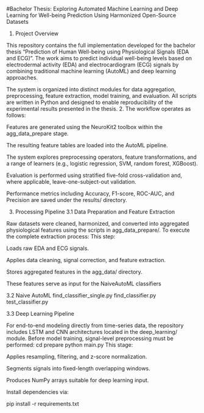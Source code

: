 #Bachelor Thesis: Exploring Automated Machine Learning and Deep Learning for Well-being Prediction Using Harmonized Open-Source Datasets

1. Project Overview

This repository contains the full implementation developed for the bachelor thesis
“Prediction of Human Well-being using Physiological Signals (EDA and ECG)”.
The work aims to predict individual well-being levels based on electrodermal activity (EDA) and electrocardiogram (ECG) signals by combining traditional machine learning (AutoML) and deep learning approaches.

The system is organized into distinct modules for data aggregation, preprocessing, feature extraction, model training, and evaluation.
All scripts are written in Python and designed to enable reproducibility of the experimental results presented in the thesis.
2. The workflow operates as follows:

Features are generated using the NeuroKit2 toolbox within the agg_data_prepare stage.

The resulting feature tables are loaded into the AutoML pipeline.

The system explores preprocessing operators, feature transformations, and a range of learners (e.g., logistic regression, SVM, random forest, XGBoost).

Evaluation is performed using stratified five-fold cross-validation and, where applicable, leave-one-subject-out validation.

Performance metrics including Accuracy, F1-score, ROC-AUC, and Precision are saved under the results/ directory.


3. Processing Pipeline
3.1 Data Preparation and Feature Extraction

Raw datasets  were cleaned, harmonized, and converted into aggregated physiological features using the scripts in agg_data_prepare/.
To execute the complete extraction process:
This step:

Loads raw EDA and ECG signals.

Applies data cleaning, signal correction, and feature extraction.

Stores aggregated features in the agg_data/ directory.

These features serve as input for the NaiveAutoML classifiers

3.2 Naive AutoML 
find_classifier_single.py
find_classifier.py
test_classifier.py

3.3 Deep Learning Pipeline

For end-to-end modeling directly from time-series data, the repository includes LSTM and CNN architectures located in the deep_learning/ module.
Before model training, signal-level preprocessing must be performed:
cd prepare
python main.py
This stage:

Applies resampling, filtering, and z-score normalization.

Segments signals into fixed-length overlapping windows.

Produces NumPy arrays suitable for deep learning input.

Install dependencies via:

pip install -r requirements.txt
